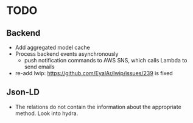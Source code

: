 # TODO

## Backend

- Add aggregated model cache
- Process backend events asynchronously
  - push notification commands to AWS SNS, which calls Lambda to send emails
- re-add lwip: https://github.com/EyalAr/lwip/issues/239 is fixed

## Json-LD

- The relations do not contain the information about the appropriate 
  method. Look into hydra.
